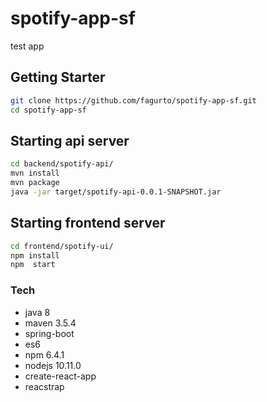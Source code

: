 # spotify-app-sf
test app


## Getting Starter

```sh
git clone https://github.com/fagurto/spotify-app-sf.git
cd spotify-app-sf

```
## Starting api server
```sh
cd backend/spotify-api/
mvn install
mvn package
java -jar target/spotify-api-0.0.1-SNAPSHOT.jar

```

## Starting frontend server
```sh
cd frontend/spotify-ui/
npm install
npm  start

```

### Tech
- java 8
- maven 3.5.4
- spring-boot
- es6
- npm 6.4.1
- nodejs 10.11.0
- create-react-app
- reacstrap
